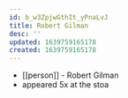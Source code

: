 ```yaml
---
id: b_w3ZpjwGthIt_yPnaLvJ
title: Robert Gilman
desc: ''
updated: 1639759165178
created: 1639759165178
---
```



- [[person]] - Robert Gilman
- appeared 5x at the stoa

